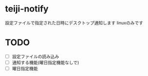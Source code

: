 # teiji-notify

設定ファイルで指定された日時にデスクトップ通知します
linuxのみです

# TODO

- [ ] 設定ファイルの読み込み
- [ ] 通知する機能(曜日指定機能なしで)
- [ ] 曜日指定機能
